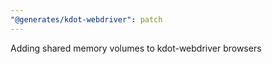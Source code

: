 ```yaml
---
"@generates/kdot-webdriver": patch
---
```


Adding shared memory volumes to kdot-webdriver browsers
